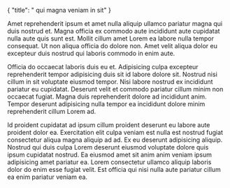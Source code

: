 {
  "title": " qui magna veniam in sit"
}

Amet reprehenderit ipsum et amet nulla aliquip ullamco pariatur magna qui duis nostrud et. Magna officia ex commodo aute incididunt aute cupidatat nulla aute quis sunt est. Mollit cillum amet Lorem ea labore nulla tempor consequat. Ut non aliqua officia do dolore non. Amet velit aliqua dolor eu excepteur duis nostrud qui laboris commodo in enim aute.

Officia do occaecat laboris duis eu et. Adipisicing culpa excepteur reprehenderit tempor adipisicing duis sit id labore dolore sit. Nostrud nisi cillum in sit voluptate eiusmod tempor. Nisi labore nostrud ex incididunt pariatur eu cupidatat. Deserunt velit et commodo pariatur cillum minim non occaecat fugiat. Magna duis reprehenderit dolore ad incididunt anim. Tempor deserunt adipisicing nulla tempor ea incididunt dolore minim reprehenderit cillum Lorem ad.

Id proident cupidatat ad ipsum cillum proident deserunt eu labore aute proident dolor ea. Exercitation elit culpa veniam est nulla est nostrud fugiat consectetur aliqua magna aliquip ad ad. Ex eu deserunt adipisicing aliquip. Nostrud qui duis culpa Lorem deserunt eiusmod voluptate dolore quis ipsum cupidatat nostrud. Ea eiusmod amet sit anim anim veniam ipsum adipisicing amet pariatur ea. Lorem consectetur ullamco aliquip laboris dolor do enim esse fugiat velit. Est officia qui nisi nulla aute pariatur cillum ea enim pariatur veniam ea.